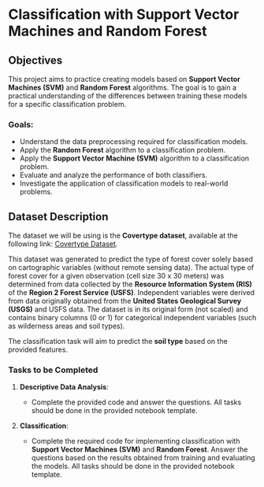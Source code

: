 # Classification with Support Vector Machines and Random Forest

## Objectives

This project aims to practice creating models based on **Support Vector Machines (SVM)** and **Random Forest** algorithms. The goal is to gain a practical understanding of the differences between training these models for a specific classification problem.

### Goals:
- Understand the data preprocessing required for classification models.
- Apply the **Random Forest** algorithm to a classification problem.
- Apply the **Support Vector Machine (SVM)** algorithm to a classification problem.
- Evaluate and analyze the performance of both classifiers.
- Investigate the application of classification models to real-world problems.

## Dataset Description

The dataset we will be using is the **Covertype dataset**, available at the following link: [Covertype Dataset](https://archive.ics.uci.edu/dataset/31/covertype).

This dataset was generated to predict the type of forest cover solely based on cartographic variables (without remote sensing data). The actual type of forest cover for a given observation (cell size 30 x 30 meters) was determined from data collected by the **Resource Information System (RIS)** of the **Region 2 Forest Service (USFS)**. Independent variables were derived from data originally obtained from the **United States Geological Survey (USGS)** and USFS data. The dataset is in its original form (not scaled) and contains binary columns (0 or 1) for categorical independent variables (such as wilderness areas and soil types).

The classification task will aim to predict the **soil type** based on the provided features.

### Tasks to be Completed

1. **Descriptive Data Analysis**:
   - Complete the provided code and answer the questions. All tasks should be done in the provided notebook template.
   
2. **Classification**:
   - Complete the required code for implementing classification with **Support Vector Machines (SVM)** and **Random Forest**. Answer the questions based on the results obtained from training and evaluating the models. All tasks should be done in the provided notebook template.

